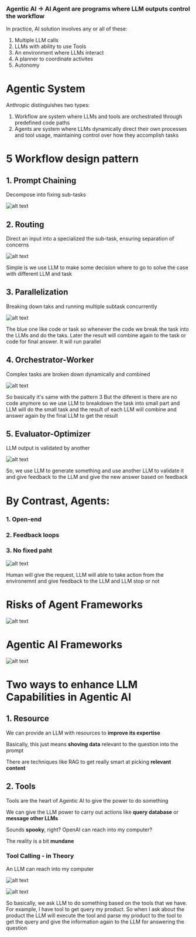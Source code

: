 ### Agentic AI -> AI Agent are programs where LLM outputs control the workflow

In practice, AI solution involves any or all of these:
1. Multiple LLM calls
2. LLMs with ability to use Tools
3. An environment where LLMs interact
4. A planner to coordinate activites
5. Autonomy

# Agentic System

Anthropic distinguishes two types:
1. Workflow are system where LLMs and tools are orchestrated through predefined code paths
2. Agents are system where LLMs dynamically direct their own processes and tool usage,
maintaining control over how they accomplish tasks

# 5 Workflow design pattern

## 1. Prompt Chaining

Decompose into fixing sub-tasks

![alt text](image.png)

## 2. Routing

Direct an input into a specialized the sub-task,
ensuring separation of concerns

![alt text](image-1.png)

Simple is we use LLM to make some decision where to go to solve the case with different LLM and task

## 3. Parallelization

Breaking down taks and running multiple subtask concurrently

![alt text](image-2.png)

The blue one like code or task
so whenever the code we break the task into the LLMs and do the taks. Later the result will combine again to the task or code for final answer. It will run parallel

## 4. Orchestrator-Worker

Complex tasks are broken down dynamically and combined

![alt text](image-3.png)

So basically it's same with the pattern 3
But the diferent is there are no code anymore
so we use LLM to breakdown the task into small part and LLM will do the small task and the result of each LLM will combine and answer again by the final LLM to get the result

## 5. Evaluator-Optimizer

LLM output is validated by another

![alt text](image-4.png)

So, we use LLM to generate something and use another LLM to validate it and give feedback to the LLM and give the new answer based on feedback


# By Contrast, Agents:

### 1. Open-end
### 2. Feedback loops
### 3. No fixed paht

![alt text](image-5.png)

Human will give the request, LLM will able to take action from the environemnt and give feedback to the LLM and LLM stop or not


# Risks of Agent Frameworks

![alt text](image-6.png)

# Agentic AI Frameworks

![alt text](image-7.png)

# Two ways to enhance LLM Capabilities in Agentic AI

## 1. Resource

We can provide an LLM with resources to **improve its expertise**

Basically, this just means **shoving data** relevant to the question into the prompt 

There are techniques like RAG to get really smart at picking **relevant content**

## 2. Tools

Tools are the heart of Agentic AI to give the power to do something

We can give the LLM power to carry out actions like **query database** or **message other LLMs**

Sounds **spooky**, right? OpenAI can reach into my computer?

The reality is a bit **mundane**

### Tool Calling - in Theory

An LLM can reach into my computer

![alt text](image-8.png)

![alt text](image-9.png)

So basically, we ask LLM to do something based on the tools that we have. For example, I have tool to get query my product.
So when I ask about the product the LLM will execute the tool and parse my product to the tool to get the query and give the information again to the LLM for answering the question
